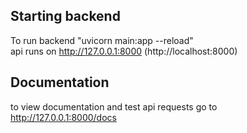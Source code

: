 ## Starting backend
To run backend "uvicorn main:app --reload"<br>
api runs on http://127.0.0.1:8000 (http://localhost:8000)

## Documentation 
to view documentation and test api requests go to http://127.0.0.1:8000/docs

